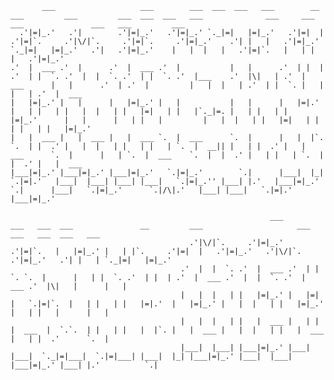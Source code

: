            ___                   ___        ___  ___  ___   ___        __                                              ___         ___         ___  ___  ___   ___              ___     ___    ___               ___   ___         ___ 
      .'|=|_.'   .'|        .'|=|_.'   .'|=|_.' `._|=|   |=|_.'   .'|=|  |   .'|=|`.     .'|\/|`.     .'|=|`.     .'|=|_.'    .'| |   |   .'|=|_.' `._|=|   |=|_.'   .'|   .'|=|_.'    |   |  |   |   .'|=|`.   |   | |   |   .'|=|_.' 
    .'  |  ___ .'  |      .'  |  ___ .'  |           |   |      .'  | |  | .'  | |  `. .'  |  |  `. .'  | |  `. .'  |___    .'  |\|   | .'  |  ___      |   |      .'  | .'  |         |   |  |   | .'  | |  `. |   | |   | .'  |  ___ 
    |   |=|_.' |   |      |   |=|_.' |   |           |   |      |   |=|.'  |   | |   | |   |  |   | |   |=|   | |   |`._|=. |   | |   | |   |=|_.'      |   |      |   | |   |         |   |  |   | |   |=|   | |   | |   | |   |=|_.' 
    |   |  ___ |   |  ___ |   |  ___ `.  |  ___      `.  |      |   |  |`. `.  | |  .' |   |  |   | |   | |   | `.  |  __|| |   | |  .' |   |  ___      `.  |      |   | `.  |  ___    `.  |  |  .' |   | |   | `.  | |  .' |   |  ___ 
    |___|=|_.' |___|=|_.' |___|=|_.'   `.|=|_.'        `.|      |___|  |_|   `.|=|.'   |___|  |___| |___| |___|   `.|=|_.'' |___| |.'   |___|=|_.'        `.|      |___|   `.|=|_.'      `.|/\|.'   |___| |___|   `.|=|.'   |___|=|_.' 
                                                                                                                                                                                                                                       
                                                              ___              ___   ___  ___               __         ___                     ___        ___   ___  ___   ___                                                         
                                            .'|\/|`.     .'|=|_.'   .'|=|`.   |   |=|_.' |   | |`.     .'|=|  |   .'|=|_.'   .'|\/|`.     .'|=|_.'   .'| |   | `._|=|   |=|_.'                                                         
                                          .'  |  |  `. .'  |  ___ .'  | |  `. `.  |      |   | |  `. .'  | |  | .'  |  ___ .'  |  |  `. .'  |  ___ .'  |\|   |      |   |                                                              
                                          |   |  |   | |   |=|_.' |   |=|   |   `.|=|`.  |   | |   | |   |=|.'  |   |=|_.' |   |  |   | |   |=|_.' |   | |   |      |   |                                                              
                                          |   |  |   | |   |  ___ |   | |   |  ___  |  `.`.  | |   | |   |  |`. |   |  ___ |   |  |   | |   |  ___ |   | |  .'      `.  |                                                              
                                          |___|  |___| |___|=|_.' |___| |___|  `._|=|___|  `.|=|___| |___|  |_| |___|=|_.' |___|  |___| |___|=|_.' |___| |.'          `.|                                                              
                                                                                                                                                                                                                                       